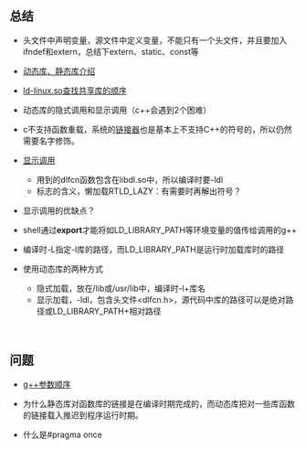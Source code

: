 ## 总结

* 头文件中声明变量，源文件中定义变量，不能只有一个头文件，并且要加入ifndef和extern，总结下extern、static、const等

* [动态库、静态库介绍](http://www.cnblogs.com/skynet/p/3372855.html)

* [ld-linux.so查找共享库的顺序](http://www.iteedu.com/os/linux/mklinuxdiary/ch4mksystem/4.php)

* 动态库的隐式调用和显示调用（c++会遇到2个困难）

* c不支持函数重载，系统的[链接器](https://zh.wikipedia.org/wiki/%E9%93%BE%E6%8E%A5%E5%99%A8)也是基本上不支持C++的符号的，所以仍然需要名字修饰。

* [显示调用](http://keping.me/cpp_invoke_so/)

  * 用到的dlfcn函数包含在libdl.so中，所以编译时要-ldl
  * 标志的含义，懒加载RTLD_LAZY：有需要时再解出符号？

* 显示调用的优缺点？

* shell通过**export**才能将如LD_LIBRARY_PATH等环境变量的值传给调用的g++

* 编译时-L指定-l库的路径，而LD_LIBRARY_PATH是运行时加载库时的路径

* 使用动态库的两种方式

  * 隐式加载，放在/lib或/usr/lib中，编译时-l+库名
  * 显示加载，-ldl，包含头文件<dlfcn.h>，源代码中库的路径可以是绝对路径或LD_LIBRARY_PATH+相对路径

  ​


## 问题

* [g++参数顺序](http://www.cnblogs.com/OCaml/archive/2012/06/18/2554086.html)


* 为什么静态库对函数库的链接是在编译时期完成的，而动态库把对一些库函数的链接载入推迟到程序运行时期。
* 什么是#pragma once
